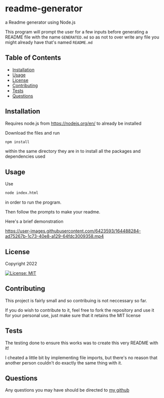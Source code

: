 # readme-generator
a Readme generator using Node.js

This program will prompt the user for a few inputs before generating a README
file with the name `GENERATED.md` so as not to over write any file you might 
already have that's named `README.md`

## Table of Contents
* [Installation](#Installation)
* [Usage](#Usage)
* [License](#License)
* [Contributing](#Contributing)
* [Tests](#Tests)
* [Questions](#Questions)

## Installation
Requires node.js from https://nodejs.org/en/ to already be installed

Download the files and run 
```bash
npm install
``` 
within the same directory they are in to install all the packages and
dependencies used

## Usage
Use
```bash
node index.html
```
in order to run the program.

Then follow the prompts to make your readme. 

Here's a brief demonstration

https://user-images.githubusercontent.com/6423593/164488284-ad75267b-1c73-40e8-a129-64fdc3009358.mp4

## License
Copyright 2022

[![License: MIT](https://img.shields.io/badge/License-MIT-yellow.svg)](https://opensource.org/licenses/MIT)


## Contributing
This project is fairly small and so contribuing is not neccessary so far. 

If you do wish to contribute to it, feel free to fork the repository and use it
for your personal use, just make sure that it retains the MIT license

## Tests
The testing done to ensure this works was to create this very README with it!

I cheated a little bit by implementing file imports, but there's no reason that
another person couldn't do exactly the same thing with it. 

## Questions
Any questions you may have should be directed to <a href="https://github.com/jvbridge">my github</a>
